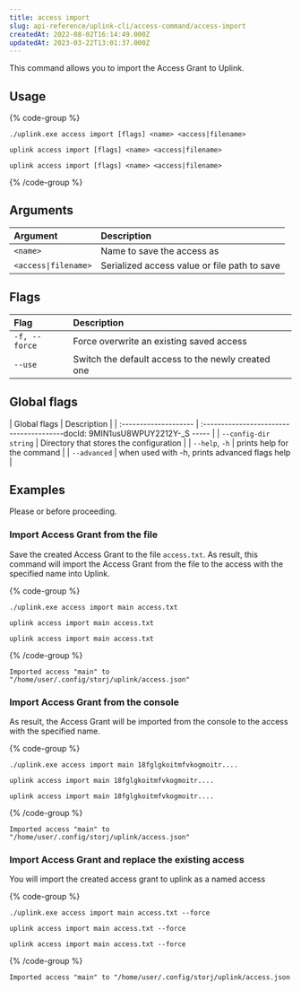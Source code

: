 ```yaml
---
title: access import
slug: api-reference/uplink-cli/access-command/access-import
createdAt: 2022-08-02T16:14:49.000Z
updatedAt: 2023-03-22T13:01:37.000Z
---
```


This command allows you to import the Access Grant to Uplink.

## Usage

{% code-group %}
```windows
./uplink.exe access import [flags] <name> <access|filename>
```

```macos
uplink access import [flags] <name> <access|filename>
```

```linux
uplink access import [flags] <name> <access|filename>
```
{% /code-group %}

## Arguments

| Argument             | Description                                  |
| :------------------- | :------------------------------------------- |
| `<name>`             | Name to save the access as                   |
| `<access\|filename>` | Serialized access value or file path to save |

## Flags

| Flag          | Description                                        |
| :------------ | :------------------------------------------------- |
| `-f, --force` | Force overwrite an existing saved access           |
| `--use`       | Switch the default access to the newly created one |

## Global flags

| Global flags          | Description                                   |
| :-------------------- | :---------------------------------------docId: 9MIN1usU8WPUY2212Y-_S
----- |
| `--config-dir string` | Directory that stores the configuration       |
| `--help`, `-h`        | prints help for the command                   |
| `--advanced`          | when used with -h, prints advanced flags help |

## Examples

Please [](docId\:b4-QgUOxVHDHSIWpAf3hG)  or [](docId\:OXSINcFRuVMBacPvswwNU) before proceeding.

### Import Access Grant from the file

Save the created Access Grant to the file `access.txt`. As result, this command will import the Access Grant from the file to the access with the specified name into Uplink.

{% code-group %}
```windows
./uplink.exe access import main access.txt
```

```macos
uplink access import main access.txt
```

```linux
uplink access import main access.txt
```
{% /code-group %}

```Text
Imported access "main" to "/home/user/.config/storj/uplink/access.json"
```

### Import Access Grant from the console

As result, the Access Grant will be imported from the console to the access with the specified name.

{% code-group %}
```windows
./uplink.exe access import main 18fglgkoitmfvkogmoitr....
```

```linux
uplink access import main 18fglgkoitmfvkogmoitr....
```

```macos
uplink access import main 18fglgkoitmfvkogmoitr....
```
{% /code-group %}

```Text
Imported access "main" to "/home/user/.config/storj/uplink/access.json"
```

### Import Access Grant and replace the existing access

You will import the created access grant to uplink as a named access

{% code-group %}
```windows
./uplink.exe access import main access.txt --force
```

```linux
uplink access import main access.txt --force
```

```macos
uplink access import main access.txt --force
```
{% /code-group %}

```Text
Imported access "main" to "/home/user/.config/storj/uplink/access.json
```

